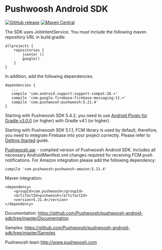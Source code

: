 Pushwoosh Android SDK
=====================
[![GitHub release](https://img.shields.io/github/release/Pushwoosh/pushwoosh-andorid-sdk.svg?style=flat-square)](https://github.com/Pushwoosh/pushwoosh-android-sdk/releases) 
[![Maven Central](https://maven-badges.herokuapp.com/maven-central/com.pushwoosh/pushwoosh/badge.svg)](https://maven-badges.herokuapp.com/maven-central/com.pushwoosh/pushwoosh)

The SDK uses JobIntentService. You must include the following maven repository URL in build.gradle:

	allprojects {
	    repositories {
	        jcenter ()
	        google()
	    } 
	}
	
In addition, add the following dependencies.

	dependencies {
	   ...
	   compile 'com.android.support:support-compat:26.+'
	   compile 'com.google.firebase:firebase-messaging:11.+'
	   compile 'com.pushwoosh:pushwoosh:5.21.4'
	}
Starting with Pushwoosh SDK 5.4.2, you need to use [Android Plugin for Gradle v3.0.0](https://developer.android.com/studio/build/gradle-plugin-3-0-0.html) (or higher) with Gradle v4.1 (or higher).

Starting with Pushwoosh SDK 5.1.1, FCM library is used by default, therefore, you need to integrate Firebase into your project correctly. Please refer to [Getting Started](https://www.pushwoosh.com/platform-docs/pushwoosh-sdk/android-push-notifications/integrate-pushwoosh-android-sdk) guide.

[Pushwoosh.aar](https://github.com/Pushwoosh/pushwoosh-android-sdk/blob/master/Pushwoosh.aar) - compiled version of Pushwoosh Android SDK. Includes all necessary AndroidManifest.xml changes required for receiving FCM push notifications. For Amazon integration please add the following dependency:

	compile 'com.pushwoosh:pushwoosh-amazon:5.21.4'

Maven integration:

	<dependency>
  		<groupId>com.pushwoosh</groupId>
  		<artifactId>pushwoosh</artifactId>
  		<version>5.21.4</version>
	</dependency>

Documentation:
https://github.com/Pushwoosh/pushwoosh-android-sdk/tree/master/Documentation

Samples:
https://github.com/Pushwoosh/pushwoosh-android-sdk/tree/master/Samples

Pushwoosh team
http://www.pushwoosh.com
